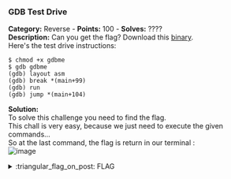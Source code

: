 ### GDB Test Drive
**Category:** Reverse - **Points:** 100 - **Solves:** ????  
**Description:** Can you get the flag? Download this [binary](./gdbme).  
Here's the test drive instructions:
```
$ chmod +x gdbme
$ gdb gdbme
(gdb) layout asm
(gdb) break *(main+99)
(gdb) run
(gdb) jump *(main+104)
```

**Solution:**  
To solve this challenge you need to find the flag.  
This chall is very easy, because we just need to execute the given commands...  
So at the last command, the flag is return in our terminal :  
![image](https://user-images.githubusercontent.com/91023285/160236202-e1786696-35d4-4157-910f-fd1a857a3843.png)


<details>
  <summary>:triangular_flag_on_post: FLAG</summary>

  ```
  picoCTF{d3bugg3r_dr1v3_197c378a}
  ```
</details>
